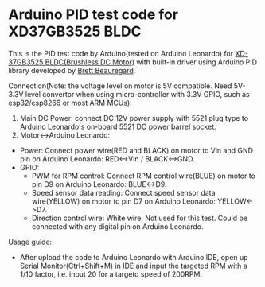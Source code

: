 # Arduino PID test code for XD37GB3525 BLDC
This is the PID test code by Arduino(tested on Arduino Leonardo) for [XD-37GB3525 BLDC(Brushless DC Motor)](https://item.taobao.com/item.htm?id=596439838484) with built-in driver using Arduino PID library developed by [Brett Beauregard](https://github.com/br3ttb/Arduino-PID-Library).

Connection(Note: the voltage level on motor is 5V compatible. Need 5V-3.3V level convertor when using micro-controller with 3.3V GPIO, such as esp32/esp8266 or most ARM MCUs):

1. Main DC Power: connect DC 12V power supply with 5521 plug type to Arduino Leonardo's on-board 5521 DC power barrel socket.
2. Motor<->Arduino Leonardo:
- Power: Connect power wire(RED and BLACK) on motor to Vin and GND pin on Arduino Leonardo: RED<->Vin / BLACK<->GND.
- GPIO:
  - PWM for RPM control: Connect RPM control wire(BLUE) on motor to pin D9 on Arduino Leonardo: BLUE<->D9.
  - Speed sensor data reading: Connect speed sensor data wire(YELLOW) on motor to pin D7 on Arduino Leonardo: YELLOW<->D7.
  - Direction control wire: White wire. Not used for this test. Could be connected with any digital pin on Arduino Leonardo.
  
Usage guide:
- After upload the code to Arduino Leonardo with Arduino IDE, open up Serial Monitor(Ctrl+Shift+M) in IDE and input the targeted RPM with a 1/10 factor, i.e. input 20 for a targetd speed of 200RPM.
